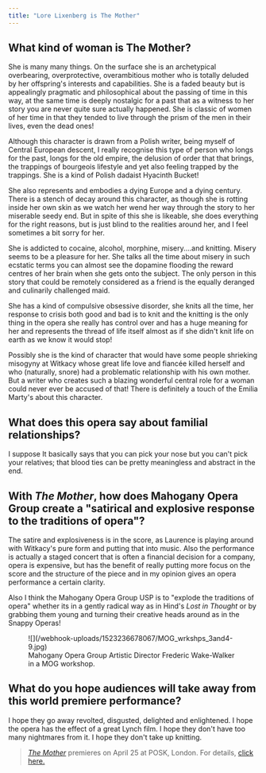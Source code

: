 ```yaml
---
title: "Lore Lixenberg is The Mother"
---
```


## What kind of woman is The Mother?

She is many many things. On the surface she is an archetypical overbearing, overprotective, overambitious mother who is totally deluded by her offspring's interests and capabilities. She is a faded beauty but is appealingly pragmatic and philosophical about the passing of time in this way, at the same time is deeply nostalgic for a past that as a witness to her story you are never quite sure actually happened. She is classic of women of her time in that they tended to live through the prism of the men in their lives, even the dead ones! 

Although this character is drawn from a Polish writer, being myself of Central European descent, I really recognise this type of person who longs for the past, longs for the old empire, the delusion of order that that brings, the trappings of bourgeois lifestyle and yet also feeling trapped by the trappings. She is a kind of Polish dadaist Hyacinth Bucket! 

She also represents and embodies a dying Europe and a dying century. There is a stench of decay around this character, as though she is rotting inside her own skin as we watch her wend her way through the story to her miserable seedy end. But in spite of this she is likeable, she does everything for the right reasons, but is just blind to the realities around her, and I feel sometimes a bit sorry for her. 

She is addicted to cocaine, alcohol, morphine, misery....and knitting. 
Misery seems to be a pleasure for her. She talks all the time about misery in such ecstatic terms you can almost see the dopamine flooding the reward centres of her brain when she gets onto the subject. The only person in this story that could be remotely considered as a friend is the equally deranged and culinarily challenged maid.

She has a kind of compulsive obsessive disorder, she knits all the time, her response to crisis both good and bad is to knit and the knitting is the only thing in the opera she really has control over and has a huge meaning for her and represents the thread of life itself almost as if she didn't knit life on earth as we know it would stop!

Possibly she is the kind of character that would have some people shrieking misogyny at Witkacy whose great life love and fiancée killed herself and who (naturally, snore) had a problematic relationship with his own mother. But a writer who creates such a blazing wonderful central role for a woman could never ever be accused of that! There is definitely a touch of the Emilia Marty's about this character.

## What does this opera say about familial relationships?

I suppose It basically says that you can pick your nose but you can't pick your relatives; that blood ties can be pretty meaningless and abstract in the end.

## With *The Mother*, how does Mahogany Opera Group create a "satirical and explosive response to the traditions of opera"?

The satire and explosiveness is in the score, as Laurence is playing around with Witkacy's pure form and putting that into music. Also the performance is actually a staged concert that is often a financial decision for a company, opera is expensive, but has the benefit of really putting more focus on the score and the structure of the piece and in my opinion gives an opera performance a certain clarity.

Also I think the Mahogany Opera Group USP is to "explode the traditions of opera" whether its in a gently radical way as in Hind's *Lost in Thought* or by grabbing them young and turning their creative heads around as in the Snappy Operas!

<figure data-type="image">
![](/webhook-uploads/1523236678067/MOG_wrkshps_3and4-9.jpg)
<figcaption>Mahogany Opera Group Artistic Director Frederic Wake-Walker in a MOG workshop.</figcaption>
</figure>

## What do you hope audiences will take away from this world premiere performance?

I hope they go away revolted, disgusted, delighted and enlightened. I hope the opera has the effect of a great Lynch film. I hope they don't have too many nightmares from it. I hope they don't take up knitting.

>[*The Mother*](https://mahoganyoperagroup.co.uk/productions/the-mother/) premieres on April 25 at POSK, London. For details, [click here.](https://mahoganyoperagroup.co.uk/productions/the-mother/)

